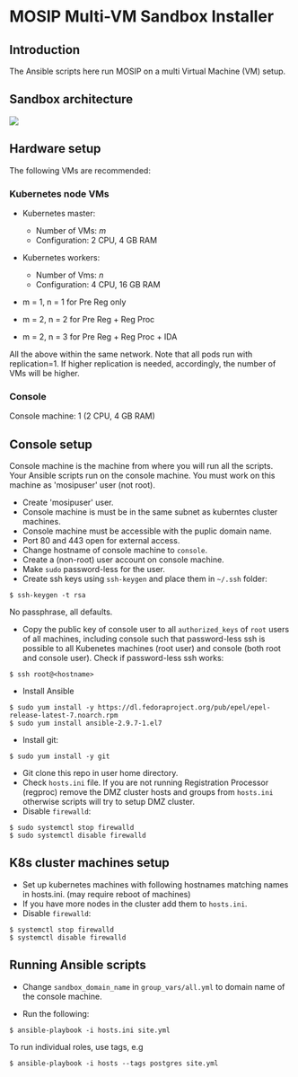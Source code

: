 # MOSIP Multi-VM Sandbox Installer

## Introduction

The Ansible scripts here run MOSIP on a multi Virtual Machine (VM) setup.  

## Sandbox architecture
![](https://github.com/pjoshi751/mosip-infra/blob/master/deployment/sandbox-v2/docs/sanbox_architecture.png)

## Hardware setup 

The following VMs are recommended:

### Kubernetes node VMs
* Kubernetes master:  
  * Number of VMs: _m_
  * Configuration: 2 CPU, 4 GB RAM
* Kubernetes workers:  
  * Number of Vms: _n_ 
  * Configuration: 4 CPU, 16 GB RAM

* m = 1, n = 1 for Pre Reg only
* m = 2, n = 2 for Pre Reg + Reg Proc
* m = 2, n = 3 for Pre Reg + Reg Proc + IDA

All the above within the same network. Note that all pods run with replication=1.  If higher replication is needed, accordingly, the number of VMs will be higher.

### Console
Console machine: 1 (2 CPU, 4 GB RAM) 

## Console setup
Console machine is the machine from where you will run all the scripts.  Your Ansible scripts run on the console machine.  You must work on this machine as 'mosipuser' user (not root).   

* Create 'mosipuser' user.
* Console machine is must be in the same subnet as kuberntes cluster machines.
* Console machine must be accessible with the puplic domain name.
* Port 80 and 443 open for external access.
* Change hostname of console machine to `console`. 
* Create a (non-root) user account on console machine.
* Make `sudo` password-less for the user.
* Create ssh keys using `ssh-keygen` and place them in `~/.ssh` folder:
```
$ ssh-keygen -t rsa
```
No passphrase, all defaults.
* Copy the public key of console user to all `authorized_keys` of `root` users of all machines, including console such that password-less ssh is possible to all Kubenetes machines (root user) and console (both root and console user). Check if password-less ssh works:
```
$ ssh root@<hostname> 
```

* Install Ansible
```
$ sudo yum install -y https://dl.fedoraproject.org/pub/epel/epel-release-latest-7.noarch.rpm
$ sudo yum install ansible-2.9.7-1.el7
```
* Install git:
```
$ sudo yum install -y git
```
* Git clone this repo in user home directory.
* Check `hosts.ini` file. If you are not running Registration Processor (regproc) remove the DMZ cluster hosts and groups from `hosts.ini` otherwise scripts will try to setup DMZ cluster.
* Disable `firewalld`:
```
$ sudo systemctl stop firewalld 
$ sudo systemctl disable firewalld 
```
## K8s cluster machines setup
* Set up kubernetes machines with following hostnames matching names in hosts.ini. (may require reboot of machines)
* If you have more nodes in the cluster add them to `hosts.ini`.   
* Disable `firewalld`:
```
$ systemctl stop firewalld 
$ systemctl disable firewalld 
```

## Running Ansible scripts
* Change `sandbox_domain_name` in `group_vars/all.yml` to domain name of the console machine.

* Run the following:
```
$ ansible-playbook -i hosts.ini site.yml
```
To run individual roles, use tags, e.g
```
$ ansible-playbook -i hosts --tags postgres site.yml
```

